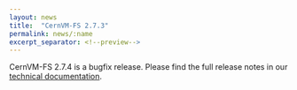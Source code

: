 ```yaml
---
layout: news
title:  "CernVM-FS 2.7.3"
permalink: news/:name
excerpt_separator: <!--preview-->
---
```


CernVM-FS 2.7.4 is a bugfix release. Please find the full release notes in our <a href="https://cvmfs.readthedocs.io/en/2.7/cpt-releasenotes.html">technical documentation</a>.

<!--preview-->

